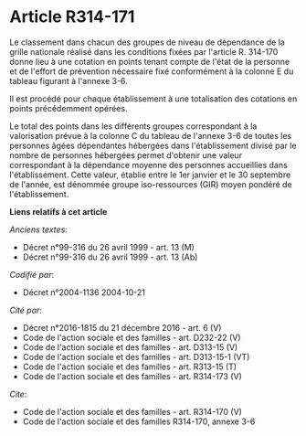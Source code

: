 # Article R314-171

Le classement dans chacun des groupes de niveau de dépendance de la grille nationale réalisé dans les conditions fixées par
l'article R. 314-170 donne lieu à une cotation en points tenant compte de l'état de la personne et de l'effort de prévention
nécessaire fixé conformément à la colonne E du tableau figurant à l'annexe 3-6.

Il est procédé pour chaque établissement à une totalisation des cotations en points précédemment opérées.

Le total des points dans les différents groupes correspondant à la valorisation prévue à la colonne C du tableau de l'annexe
3-6 de toutes les personnes âgées dépendantes hébergées dans l'établissement divisé par le nombre de personnes hébergées
permet d'obtenir une valeur correspondant à la dépendance moyenne des personnes accueillies dans l'établissement. Cette
valeur, établie entre le 1er janvier et le 30 septembre de l'année, est dénommée groupe iso-ressources (GIR) moyen pondéré de
l'établissement.

**Liens relatifs à cet article**

_Anciens textes_:

  - Décret n°99-316 du 26 avril 1999 - art. 13 (M)
  - Décret n°99-316 du 26 avril 1999 - art. 13 (Ab)

_Codifié par_:

  - Décret n°2004-1136 2004-10-21

_Cité par_:

  - Décret n°2016-1815 du 21 décembre 2016 - art. 6 (V)
  - Code de l'action sociale et des familles - art. D232-22 (V)
  - Code de l'action sociale et des familles - art. D313-15 (V)
  - Code de l'action sociale et des familles - art. D313-15-1 (VT)
  - Code de l'action sociale et des familles - art. R313-15 (T)
  - Code de l'action sociale et des familles - art. R314-173 (V)

_Cite_:

  - Code de l'action sociale et des familles - art. R314-170 (V)
  - Code de l'action sociale et des familles R314-170, annexe 3-6

